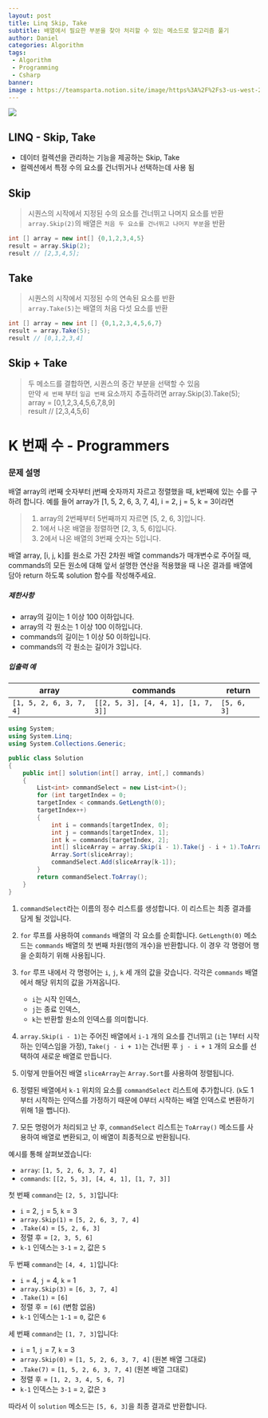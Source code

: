 ```yaml
---
layout: post
title: Linq Skip, Take
subtitle: 배열에서 필요한 부분을 찾아 처리할 수 있는 메소드로 알고리즘 풀기
author: Daniel
categories: Algorithm
tags: 
 - Algorithm
 - Programming
 - Csharp
banner:
image : https://teamsparta.notion.site/image/https%3A%2F%2Fs3-us-west-2.amazonaws.com%2Fsecure.notion-static.com%2Fb260cae4-a3d0-448b-be5d-7486d5925148%2F34.png?table=block&id=9e7562fc-62db-4d05-bb21-4e95a2e04542&spaceId=83c75a39-3aba-4ba4-a792-7aefe4b07895&width=2000&userId=&cache=v2
---
```


![](https://teamsparta.notion.site/image/https%3A%2F%2Fs3-us-west-2.amazonaws.com%2Fsecure.notion-static.com%2Fb260cae4-a3d0-448b-be5d-7486d5925148%2F34.png?table=block&id=9e7562fc-62db-4d05-bb21-4e95a2e04542&spaceId=83c75a39-3aba-4ba4-a792-7aefe4b07895&width=2000&userId=&cache=v2)

LINQ - Skip, Take
--

- 데이터 컬렉션을 관리하는 기능을 제공하는 Skip, Take
- 컬렉션에서 특정 수의 요소를 건너뛰거나 선택하는데 사용 됨

## Skip

>시퀀스의 시작에서 지정된 수의 요소를 건너뛰고 나머지 요소를 반환<br>`array.Skip(2)`의 배열은  `처음 두 요소를 건너뛰고 나머지 부분`을 반환

```csharp
int [] array = new int[] {0,1,2,3,4,5}
result = array.Skip(2); 
result // [2,3,4,5];
```

## Take

> 시퀀스의 시작에서 지정된 수의 연속된 요소를 반환<br>`array.Take(5)`는 배열의 처음 다섯 요소를 반환

```csharp
int [] array = new int [] {0,1,2,3,4,5,6,7}
result = array.Take(5);
result // [0,1,2,3,4]
```

## Skip + Take

> 두 메소드를 결합하면, 시퀀스의 중간 부분을 선택할 수 있음<br>만약 `세 번째` 부터 `일곱 번째` 요소까지 추출하려면 array.Skip(3).Take(5);<br>array = [0,1,2,3,4,5,6,7,8,9] <br> result // [2,3,4,5,6] 

# K 번째 수 - Programmers

### 문제 설명

배열 array의 i번째 숫자부터 j번째 숫자까지 자르고 정렬했을 때, k번째에 있는 수를 구하려 합니다.
예를 들어 array가 [1, 5, 2, 6, 3, 7, 4], i = 2, j = 5, k = 3이라면

>1. array의 2번째부터 5번째까지 자르면 [5, 2, 6, 3]입니다.
>2. 1에서 나온 배열을 정렬하면 [2, 3, 5, 6]입니다.
>3. 2에서 나온 배열의 3번째 숫자는 5입니다.

배열 array, [i, j, k]를 원소로 가진 2차원 배열 commands가 매개변수로 주어질 때, commands의 모든 원소에 대해 앞서 설명한 연산을 적용했을 때 나온 결과를 배열에 담아 return 하도록 solution 함수를 작성해주세요.

##### 제한사항

- array의 길이는 1 이상 100 이하입니다.
- array의 각 원소는 1 이상 100 이하입니다.
- commands의 길이는 1 이상 50 이하입니다.
- commands의 각 원소는 길이가 3입니다.

##### 입출력 예

|array|commands|return|
|---|---|---|
|`[1, 5, 2, 6, 3, 7, 4]`|`[[2, 5, 3], [4, 4, 1], [1, 7, 3]]`|`[5, 6, 3]`|

```csharp
using System;
using System.Linq;
using System.Collections.Generic;

public class Solution 
{
    public int[] solution(int[] array, int[,] commands) 
    {
        List<int> commandSelect = new List<int>();
        for (int targetIndex = 0; 
        targetIndex < commands.GetLength(0); 
        targetIndex++)
        {
            int i = commands[targetIndex, 0];
            int j = commands[targetIndex, 1];
            int k = commands[targetIndex, 2];
            int[] sliceArray = array.Skip(i - 1).Take(j - i + 1).ToArray();
            Array.Sort(sliceArray);
            commandSelect.Add(sliceArray[k-1]);
        }
        return commandSelect.ToArray();
    }
}
```

1. `commandSelect`라는 이름의 정수 리스트를 생성합니다. 이 리스트는 최종 결과를 담게 될 것입니다.
    
2. `for` 루프를 사용하여 `commands` 배열의 각 요소를 순회합니다. `GetLength(0)` 메소드는 `commands` 배열의 첫 번째 차원(행의 개수)을 반환합니다. 이 경우 각 명령어 행을 순회하기 위해 사용됩니다.
    
3. `for` 루프 내에서 각 명령어는 `i`, `j`, `k` 세 개의 값을 갖습니다. 
   각각은 `commands` 배열에서 해당 위치의 값을 가져옵니다.
    - `i`는 시작 인덱스,
    - `j`는 종료 인덱스,
    - `k`는 반환할 원소의 인덱스를 의미합니다.
4. `array.Skip(i - 1)`는 주어진 배열에서 `i-1` 개의 요소를 건너뛰고 (`i`는 1부터 시작하는 인덱스임을 가정), `Take(j - i + 1)`는 건너뛴 후 `j - i + 1` 개의 요소를 선택하여 새로운 배열로 만듭니다.
    
5. 이렇게 만들어진 배열 `sliceArray`는 `Array.Sort`를 사용하여 정렬됩니다.
    
6. 정렬된 배열에서 `k-1` 위치의 요소를 `commandSelect` 리스트에 추가합니다. (`k`도 1부터 시작하는 인덱스를 가정하기 때문에 0부터 시작하는 배열 인덱스로 변환하기 위해 1을 뺍니다).
    
7. 모든 명령어가 처리되고 난 후, `commandSelect` 리스트는 `ToArray()` 메소드를 사용하여 배열로 변환되고, 이 배열이 최종적으로 반환됩니다.

예시를 통해 살펴보겠습니다:

- `array`: `[1, 5, 2, 6, 3, 7, 4]`
- `commands`: `[[2, 5, 3], [4, 4, 1], [1, 7, 3]]`

첫 번째 `command`는 `[2, 5, 3]`입니다:

- `i` = 2, `j` = 5, `k` = 3
- `array.Skip(1)` = `[5, 2, 6, 3, 7, 4]`
- `.Take(4)` = `[5, 2, 6, 3]`
- 정렬 후 = `[2, 3, 5, 6]`
- `k-1` 인덱스는 `3-1` = `2`, 값은 `5`

두 번째 `command`는 `[4, 4, 1]`입니다:

- `i` = 4, `j` = 4, `k` = 1
- `array.Skip(3)` = `[6, 3, 7, 4]`
- `.Take(1)` = `[6]`
- 정렬 후 = `[6]` (변함 없음)
- `k-1` 인덱스는 `1-1` = `0`, 값은 `6`

세 번째 `command`는 `[1, 7, 3]`입니다:

- `i` = 1, `j` = 7, `k` = 3
- `array.Skip(0)` = `[1, 5, 2, 6, 3, 7, 4]` (원본 배열 그대로)
- `.Take(7)` = `[1, 5, 2, 6, 3, 7, 4]` (원본 배열 그대로)
- 정렬 후 = `[1, 2, 3, 4, 5, 6, 7]`
- `k-1` 인덱스는 `3-1` = `2`, 값은 `3`

따라서 이 `solution` 메소드는 `[5, 6, 3]`을 최종 결과로 반환합니다.